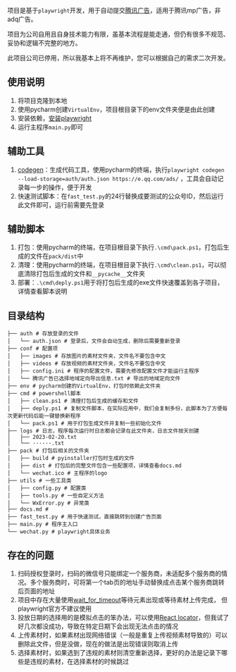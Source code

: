 项目是基于`playwright`开发，用于自动提交[腾讯广告](https://e.qq.com/ads/)，适用于腾讯mp广告，非adq广告。

项目为公司自用且自身技术能力有限，虽基本流程是能走通，但仍有很多不规范、妥协和逻辑不完整的地方。

此项目公司已停用，所以我基本上将不再维护，您可以根据自己的需求二次开发。

## 使用说明
1. 将项目克隆到本地
2. 使用pycharm创建`VirtualEnv`，项目根目录下的env文件夹便是由此创建
3. 安装依赖，[安装playwright](https://playwright.dev/python/docs/intro)
4. 运行主程序`main.py`即可

## 辅助工具
1. [codegen](https://playwright.dev/python/docs/codegen-intro)：生成代码工具，使用pycharm的终端，执行`playwright codegen --load-storage=auth/auth.json https://e.qq.com/ads/` ，工具会自动记录每一步的操作，便于开发
2. 快速测试脚本：在`fast_test.py`的24行替换成要测试的公众号ID，然后运行此文件即可，运行前需要先登录

## 辅助脚本
1. 打包：使用pycharm的终端，在项目根目录下执行`.\cmd\pack.ps1`，打包后生成的文件在`pack/dist`中
2. 清理：使用pycharm的终端，在项目根目录下执行`.\cmd\clean.ps1`，可以彻底清除打包后生成的文件和`__pycache__`文件夹
3. 部署：`.\cmd\deply.ps1`用于将打包后生成的exe文件快速覆盖到各子项目，详情查看脚本说明

## 目录结构
```
├── auth # 存放登录的文件
│   └── auth.json # 登录后，文件会自动生成，删除后需要重新登录
├── conf # 配置项
│   ├── images # 存放图片的素材文件夹，文件名不要包含中文
│   ├── videos # 存放视频的素材文件夹，文件名不要包含中文
│   ├── config.ini # 程序的配置文件，需要先修改配置文件才能运行主程序
│   └── 腾讯广告已选择地域定向导出信息.txt # 导出的地域定向文件
├── env # pycharm创建的VirtualEnv，打包时依赖此文件夹
├── cmd # powershell脚本
│   ├── clean.ps1 # 清理打包后生成的缓存和文件
│   ├── deply.ps1 # 复制文件脚本，在实际应用中，我们会复制多份，此脚本为了方便每次更新代码后能一键替换新程序
│   └── pack.ps1 # 用于打包生成文件并复制一些初始化文件
├── logs # 日志，程序每次运行时日志都会记录在此文件夹，日志文件按天创建
│   ├── 2023-02-20.txt
│   └── ······.txt
├── pack # 打包后相关的文件夹
│   ├── build # pyinstaller打包时生成的文件
│   ├── dist # 打包后的完整文件包含一些配置项，详情查看docs.md
│   └── wechat.ico # 主程序的logo
├── utils # 一些工具类
│   ├── config.py # 配置类
│   ├── tools.py # 一些自定义方法
│   └── WxError.py # 异常类
├── docs.md # 
├── fast_test.py # 用于快速测试，直接跳转到创建广告页面
├── main.py # 程序主入口
└── wechat.py # playwright具体业务
```

## 存在的问题
1. 扫码授权登录时，扫码的微信号只能绑定一个服务商，未适配多个服务商的情况。多个服务商时，可将第一个tab页的地址手动替换成点击某个服务商跳转后页面的地址
2. 项目中存在大量使用[wait_for_timeout](https://playwright.dev/python/docs/api/class-page#page-wait-for-timeout)等待元素出现或等待素材上传完成， 但playwright官方不建议使用
3. 投放日期的选择用的是模拟点击的笨办法，可以使用[React locator](https://playwright.dev/python/docs/other-locators#react-locator)，但我试了好几次都没成功，导致在特定日期下会出现无法点击的情况
4. 上传素材时，如果素材出现网络错误（一般是重复上传视频素材导致的）可以删除此文件，但是没做，现在的做法是出现错误则取消上传
5. 选择素材时，如果选到了违规的素材则清空重新选择，更好的办法是记录下哪些是违规的素材，在选择素材的时候跳过
